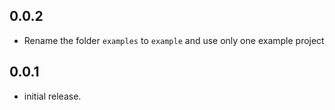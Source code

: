 ## 0.0.2
* Rename the folder `examples` to `example` and use only one example project

## 0.0.1

* initial release.